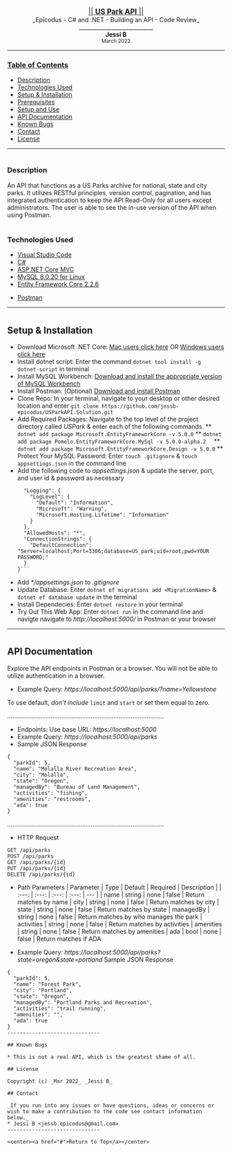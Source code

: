 <br>
<p align="center">
  <u><big>|| <b>US Park API</b> ||</big></u>
  <br>
  _Epicodus - C# and .NET - Building an API - Code Review_
  <br>
  ___________________________
  <br>
  <strong>Jessi B</strong>
  <br>
  <small>March 2022</small>
</p>

------------------------------
### <u>Table of Contents</u>
* <a href="#-description">Description</a>
* <a href="#-technologies-used">Technologies Used</a>
* <a href="#-setup-&-installation">Setup & Installation</a>
* <a href="#-prerequisites">Prerequisites</a>
* <a href="#-setup-and-use">Setup and Use</a>
* <a href="#-api-documentation">API Documentation</a>
* <a href="#-known-bugs">Known Bugs</a>
* <a href="#-contact">Contact</a>
* <a href="#-license">License</a>

------------------------------
#
### Description
An API that functions as a US Parks archive for national, state and city parks. It utilizes RESTful principles, version control, pagination, and has integrated authentication to keep the API Read-Only for all users except administrators. The user is able to see the in-use version of the API when using Postman.
#
### Technologies Used
* [Visual Studio Code](https://code.visualstudio.com/)
* [C#](https://docs.microsoft.com/en-us/dotnet/csharp/)
* [ASP.NET Core MVC](https://docs.microsoft.com/en-us/aspnet/core/mvc/overview?view=aspnetcore-3.1)
* [MySQL 8.0.20 for Linux](https://dev.mysql.com/)
* [Entity Framework Core 2.2.6](https://docs.microsoft.com/en-us/ef/core/)
<!-- * [Swagger - NSwag 13.3.0](https://docs.microsoft.com/en-us/aspnet/core/tutorials/getting-started-with-nswag?view=aspnetcore-3.1&tabs=visual-studio) -->
* [Postman](postman.com)
------------------------------
#
## Setup & Installation
* Download Microsoft .NET Core: [Mac users click here](https://dotnet.microsoft.com/download/thank-you/dotnet-sdk-2.2.106-macos-x64-installer) OR [Windows users click here](https://dotnet.microsoft.com/download/thank-you/dotnet-sdk-2.2.203-windows-x64-installer)
* Install dotnet script: Enter the command ``dotnet tool install -g dotnet-script`` in terminal
* Install MySQL Workbench: [Download and install the appropriate version of MySQL Workbench](https://dev.mysql.com/downloads/workbench/)
* Install Postman: (Optional) [Download and install Postman](https://www.postman.com/downloads/)
* Clone Repo: In your terminal, navigate to your desktop or other desired location and enter `git clone https://github.com/jessb-epicodus/USParkAPI.Solution.git`
* Add Required Packages: Navigate to the top level of the project directory called _USPark_ & enter each of the following commands.
** `dotnet add package Microsoft.EntityFrameworkCore -v 5.0.0`
** `dotnet add package Pomelo.EntityFrameworkCore.MySql -v 5.0.0-alpha.2  `
** `dotnet add package Microsoft.EntityFrameworkCore.Design -v 5.0.0`
** Protect Your MySQL Password: Enter `touch .gitignore` & `touch appsettings.json` in the command line
* Add the following code to _appsettings.json_ & update the server, port, and user id & password as necessary
  ```{
    "Logging": {
      "LogLevel": {
        "Default": "Information",
        "Microsoft": "Warning",
        "Microsoft.Hosting.Lifetime": "Information"
      }
    },
    "AllowedHosts": "*",
    "ConnectionStrings": {
      "DefaultConnection": "Server=localhost;Port=3306;database=US_park;uid=root;pwd=YOUR PASSWORD;"
    }
  }```
* Add _*/appsettings.json_ to _.gitignore_
* Update Database: Enter `dotnet ef migrations add <MigrationName>` & `dotnet ef database update` in the terminal
* Install Dependecies: Enter `dotnet restore` in your terminal
* Try Out This Web App: Enter `dotnet run` in the command line and navigte navigate to _http://localhost:5000/_ in Postman or your browser
------------------------------
#
## API Documentation
Explore the API endpoints in Postman or a browser. You will not be able to utilize authentication in a browser.
<!-- ### Using Swagger Documentation 
To explore the USPark API with NSwag, launch the project using `dotnet run` with the Terminal or Powershell, and input the following URL into your browser: `http://localhost:5000/swagger`

### Using the JSON Web Token
In order to be authorized to use the POST, PUT, DELETE functionality of the API, please authenticate yourself through Postman.
* Open Postman and create a POST request using the URL: `http://localhost:5000/api/users/authenticate`
* Add the following query to the request as raw data in the Body tab:
```
{
    "UserName": "CoffeeAdmin",
    "Password": "epicodus"
}
```
* The token will be generated in the response. Copy and paste it as the Token paramenter in the Authorization tab. -->

* Example Query: _https://localhost:5000/api/parks/?name=Yellowstone_

To use default, _don't include_ `limit` and `start` or set them equal to zero.

..........................................................................................

* Endpoints: Use base URL: _https://localhost:5000_
* Example Query: _https://localhost:5000/api/parks_
* Sample JSON Response
```
{
  "parkId": 5,
  "name": "Molalla River Recreation Area",
  "city": "Molalla",
  "state": "Oregon",
  "managedBy": "Bureau of Land Management",
  "activities": "fishing",
  "amenities": "restrooms",
  "ada": true
}
```
..........................................................................................
* HTTP Request
```
GET /api/parks
POST /api/parks
GET /api/parks/{id}
PUT /api/parks/{id}
DELETE /api/parks/{id}
```
* Path Parameters
| Parameter | Type | Default | Required | Description |
| :---: | :---: | :---: | :---: | --- |
| name | string | none | false | Return matches by name
| city | string | none | false | Return matches by city
| state | string | none | false | Return matches by state
| managedBy | string | none | false | Return matches by who manages the park
| activities | string | none | false | Return matches by activities
| amenities | string | none | false | Return matches by amenities
| ada | bool | none | false | Return matches if ADA

* Example Query: _https://localhost:5000/api/parks?state=oregon&state=portland_
Sample JSON Response
```
{
  "parkId": 5,
  "name": "Forest Park",
  "city": "Portland",
  "state": "Oregon",
  "managedBy": "Portland Parks and Recreation",
  "activities": "trail running",
  "amenities": "",
  "ada": true
}
------------------------------

## Known Bugs

* This is not a real API, which is the greatest shame of all.

## License

Copyright (c) _Mar 2022_ _Jessi B_

## Contact

_If you run into any issues or have questions, ideas or concerns or wish to make a contribution to the code see contact information below._
* Jessi B <jessb.epicodus@gmail.com>
------------------------------

<center><a href="#">Return to Top</a></center>